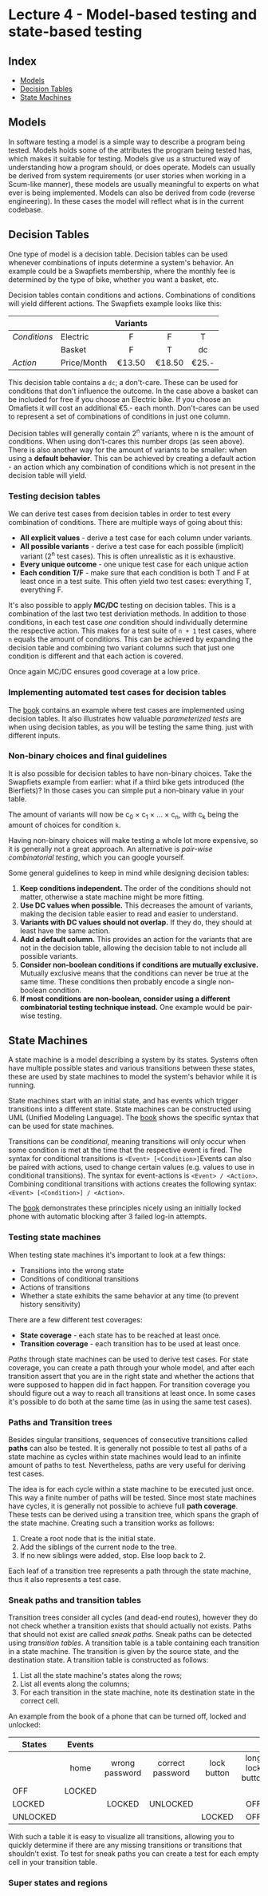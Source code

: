 # Lecture 4 - Model-based testing and state-based testing

## Index
- [Models](#models)
- [Decision Tables](#decision-tables)
- [State Machines](#state-machines)

## Models
In software testing a model is a simple way to describe a program being tested. Models holds some of the attributes the
program being tested has, which makes it suitable for testing. Models give us a structured way of understanding how a
program should, or does operate. Models can usually be derived from system requirements (or user stories when working
in a Scum-like manner), these models are usually meaningful to experts on what ever is being implemented. Models can
also be derived from code (reverse engineering). In these cases the model will reflect what is in the current codebase.

## Decision Tables
One type of model is a decision table. Decision tables can be used whenever combinations of inputs determine a system's
behavior. An example could be a Swapfiets membership, where the monthly fee is determined by the type of bike, whether
you want a basket, etc.

Decision tables contain conditions and actions. Combinations of conditions will yield different actions. The Swapfiets
example looks like this:

| | |Variants| | |
|---|---|:---:|:---:|:---:|
|*Conditions*|Electric|F|F|T|
| |Basket|F|T|dc|
|*Action*|Price/Month|&euro;13.50|&euro;18.50|&euro;25.-|

This decision table contains a `dc`; a don't-care. These can be used for conditions that don't influence the outcome.
In the case above a basket can be included for free if you choose an Electric bike. If you choose an Omafiets it will
cost an additional &euro;5.- each month. Don't-cares can be used to represent a set of combinations of conditions in just one column.

Decision tables will generally contain 2<sup>n</sup> variants, where n is the amount of conditions. When using don't-cares
this number drops (as seen above). There is also another way for the amount of variants to be smaller: when using a
**default behavior**. This can be achieved by creating a default action - an action which any combination of conditions
which is not present in the decision table will yield.

### Testing decision tables
We can derive test cases from decision tables in order to test every combination of conditions. There are multiple ways
of going about this:
- **All explicit values** - derive a test case for each column under variants.
- **All possible variants** - derive a test case for each possible (implicit) variant (2<sup>n</sup> test cases). This is
often unrealistic as it is exhaustive.
- **Every unique outcome** - one unique test case for each unique action
- **Each condition T/F** - make sure that each condition is both T and F at least once in a test suite. This often yield two
test cases: everything T, everything F.

It's also possible to apply **MC/DC** testing on decision tables. This is a combination of the last two test deriviation
methods. In addition to those conditions, in each test case *one* condition should individually determine the respective
action. This makes for a test suite of `n + 1` test cases, where `n` equals the amount of conditions. This can be
achieved by expanding the decision table and combining two variant columns such that just one condition is different and
that each action is covered.

Once again MC/DC ensures good coverage at a low price.

### Implementing automated test cases for decision tables
The [book](https://sttp.site/chapters/testing-techniques/model-based-testing.html) contains an example where test cases
are implemented using decision tables. It also illustrates how valuable *parameterized tests* are when using decision
tables, as you will be testing the same thing. just with different inputs.

### Non-binary choices and final guidelines
It is also possible for decision tables to have non-binary choices. Take the Swapfiets example from earlier: what if a
third bike gets introduced (the Bierfiets)? In those cases you can simple put a non-binary value in your table.

The amount of variants will now be c<sub>0</sub> &times; c<sub>1</sub> &times; ... &times;
c<sub>n</sub>, with c<sub>k</sub> being the amount of choices for condition `k`. 

Having non-binary choices will make testing a whole lot more expensive, so it is generally not a great approach. An
alternative is *pair-wise combinatorial testing*, which you can google yourself.

Some general guidelines to keep in mind while designing decision tables:
1. **Keep conditions independent.** The order of the conditions should not matter, otherwise a state machine might be
more fitting.
2. **Use DC values when possible.** This decreases the amount of variants, making the decision table easier to read and
easier to understand.
3. **Variants with DC values should not overlap.** If they do, they should at least have the same action.
4. **Add a default column.** This provides an action for the variants that are not in the decision table, allowing the
decision table to not include all possible variants.
5. **Consider non-boolean conditions if conditions are mutually exclusive.** Mutually exclusive means that the
conditions can never be true at the same time. These conditions then probably encode a single non-boolean condition.
6. **If most conditions are non-boolean, consider using a different combinatorial testing technique instead.** One
example would be pair-wise testing.

## State Machines
A state machine is a model describing a system by its states. Systems often have multiple possible states and various
transitions between these states, these are used by state machines to model the system's behavior while it is running. 

State machines start with an initial state, and has events which trigger transitions into a different state. State
machines can be constructed using UML (Unified Modeling Language).
The [book](https://sttp.site/chapters/testing-techniques/model-based-testing.html) shows the specific syntax that can be
used for state machines.

Transitions can be *conditional*, meaning transitions will only occur when some condition is met at the time that the
respective event is fired. The syntax for conditional transitions is `<Event> [<Condition>]`Events can also be paired with actions, used to change certain values (e.g. values to use in
conditional transitions). The syntax for event-actions is `<Event> / <Action>`. Combining conditional transitions with
actions creates the following syntax: `<Event> [<Condition>] / <Action>`.

The [book](https://sttp.site/chapters/testing-techniques/model-based-testing.html) demonstrates these principles nicely
using an initially locked phone with automatic blocking after 3 failed log-in attempts.

### Testing state machines
When testing state machines it's important to look at a few things:
- Transitions into the wrong state
- Conditions of conditional transitions
- Actions of transitions
- Whether a state exhibits the same behavior at any time (to prevent history sensitivity)

There are a few different test coverages:
- **State coverage** - each state has to be reached at least once.
- **Transition coverage** - each transition has to be used at least once.

*Paths* through state machines can be used to derive test cases. For state coverage, you can create a path through your
whole model, and after each transition assert that you are in the right state and whether the actions that were supposed
to happen did in fact happen. For transition coverage you should figure out a way to reach all transitions at least once.
In some cases it's possible to do both at the same time (as in using the same test cases). 

### Paths and Transition trees
Besides singular transitions, sequences of consecutive transitions called **paths** can also be tested. It is generally
not possible to test all paths of a state machine as cycles within state machines would lead to an infinite amount of
paths to test. Nevertheless, paths are very useful for deriving test cases.

The idea is for each cycle within a state machine to be executed just once. This way a finite number of paths will be
tested. Since most state machines have cycles, it is generally not possible to achieve full **path coverage**. These
tests can be derived using a transition tree, which spans the graph of the state machine. Creating such a transition
works as follows:
1. Create a root node that is the initial state.
2. Add the siblings of the current node to the tree.
3. If no new siblings were added, stop. Else loop back to 2.

Each leaf of a transition tree represents a path through the state machine, thus it also represents a test case.

### Sneak paths and transition tables
Transition trees consider all cycles (and dead-end routes), however they do not check whether a transition exists that
should actually not exists. Paths that should not exist are called *sneak paths*. Sneak paths can be detected using
*transition tables*. A transition table is a table containing each transition in a state machine. The transition is
given by the source state, and the destination state. A transition table is constructed as follows:
1. List all the state machine's states along the rows;
2. List all events along the columns;
3. For each transition in the state machine, note its destination state in the correct cell.

An example from the book of a phone that can be turned off, locked and unlocked:

|States|Events| | | | |
|---|:---:|:---:|:---:|:---:|:---:|
| |home|wrong password|correct password|lock button|long lock button|
|OFF|LOCKED| | | | |
|LOCKED| |LOCKED|UNLOCKED| |OFF|
|UNLOCKED| | | |LOCKED|OFF|

With such a table it is easy to visualize all transitions, allowing you to quickly determine if there are any missing
transitions or transitions that shouldn't exist. To test for sneak paths you can create a test for each empty cell
in your transition table.

### Super states and regions
